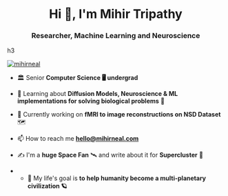 <h1 align="center">Hi 👋, I'm Mihir Tripathy</h1>
<h3 align="center">Researcher, Machine Learning and Neuroscience </h3>h3

<p align="left"> <a href="https://twitter.com/mihirneal" target="blank"><img src="https://img.shields.io/twitter/follow/mihirneal?logo=twitter&style=for-the-badge" alt="mihirneal" /></a> </p>

- 🏛 Senior **Computer Science 🖥 undergrad** 

- 📖 Learning about **Diffusion Models, Neuroscience & ML implementations for solving biological problems** 🧠

- 🔭 Currently working on **fMRI to image reconstructions on NSD Dataset** 🗺

- 📫 How to reach me **hello@mihirneal.com**
  
-  ✍️ I'm a **huge Space Fan** 🛰 and write about it for **Supercluster** 🚀

-  - 🌱 My life's goal is **to help humanity become a multi-planetary civilization 🪐**
</p>
